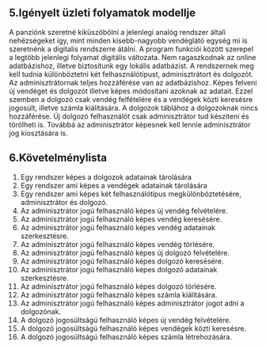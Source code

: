 ## 5.Igényelt üzleti folyamatok modellje

A panziónk szeretné kiküszöbölni a jelenlegi analóg rendszer általi nehézségeket így, mint minden kisebb-nagyobb vendéglátó egység mi is szeretnénk a digitalis rendszerre átálni. A program funkciói között szerepel a legtöbb jelenlegi folyamat digitális változata. Nem ragaszkodnak az online adatbázishoz, illetve biztosítunk egy lokális adatbázist. A rendszernek meg kell tudnia különböztetni két felhasználótípust, adminisztrátort és dolgozót. Az adminisztrátornak teljes hozzáférése van az adatbázishoz. Képes felveni új vendéget és dolgozót illetve képes módosítani azoknak az adatait. Ezzel szemben a dolgozó csak vendég felfételére és a vendégek közti keresésre jogosúlt, illetve számla kiálitására. A dolgozok táblához a dolgozoknak nincs hozzáférése. Új dolgozó felhasználót csak adminisztrátor tud késziteni és törölheti is. Továbbá az adminisztrátor képesnek kell lennie adminisztrátor jog kiosztására is.

## 6.Követelménylista

1. Egy rendszer képes a dolgozok adatainak tárolására
2. Egy rendszer ami képes a vendégek adatainak tárolására
3. Egy rendszer ami képes két felhasználótípus megkülönböztetésére, adminisztrátor és dolgozó.
4. Az adminisztrátor jogú felhasználó képes új vendég felvételére.
5. Az adminisztrátor jogú felhasználó képes vendég keresésére.
6. Az adminisztrátor jogú felhasználó képes vendég adatainak szerkesztésre.
7. Az adminisztrátor jogú felhasználó képes vendég törlésére.
8. Az adminisztrátor jogú felhasználó képes új dolgozó felvételére.
9. Az adminisztrátor jogú felhasználó képes dolgozó keresésére.
10. Az adminisztrátor jogú felhasználó képes dolgozó adatainak szerkesztésre.
11. Az adminisztrátor jogú felhasználó képes dolgozó törlésére.
12. Az adminisztrátor jogú felhasználó képes számla kiálítására.
13. Az adminisztrátor jogú felhasználó képes adminisztrátor jogot adni a dolgozónak.
14. A dolgozó jogosúltságú felhasználó képes új vendég felvételére.
15. A dolgozó jogosúltságú felhasználó képes vendégek közti keresésre.
16. A dolgozó jogosúltságú felhasználó képes számla létrehozására.
